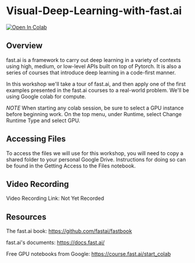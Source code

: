 # Visual-Deep-Learning-with-fast.ai

[![Open In Colab](https://colab.research.google.com/assets/colab-badge.svg)](https://colab.research.google.com/github/vanderbilt-data-science/Visual-Deep-Learning-with-fast.ai)

## Overview

fast.ai is a framework to carry out deep learning in a variety of contexts using high, medium, or low-level APIs built on top of Pytorch. It is also a series of courses that introduce deep learning in a code-first manner.

In this workshop we'll take a tour of fast.ai, and then apply one of the first examples presented in the fast.ai courses to a real-world problem. We'll be using Google colab for compute. 

*NOTE*
When starting any colab session, be sure to select a GPU instance before beginning work. On the top menu, under Runtime, select Change Runtime Type and select GPU. 

## Accessing Files

To access the files we will use for this workshop, you will need to copy a shared folder to your personal Google Drive. Instructions for doing so can be found in the Getting Access to the Files notebook.

## Video Recording

Video Recording Link: Not Yet Recorded

## Resources

The fast.ai book:
https://github.com/fastai/fastbook

fast.ai's documents:
https://docs.fast.ai/

Free GPU notebooks from Google:
https://course.fast.ai/start_colab

